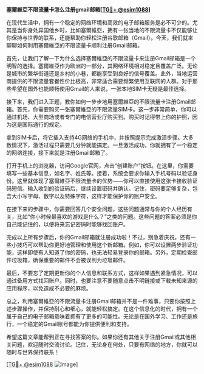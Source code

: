 **塞爾維亞不限流量卡怎么注册gmail邮箱[[TG💪+ @esim1088](https://t.me/s/esim1088)]**

在现代生活中，拥有一个稳定的网络环境和高效的电子邮箱服务是必不可少的。尤其是当你身处异国他乡时，比如塞爾維亞，拥有一张当地的不限流量卡不仅能够让你保持与世界的联系，还能帮助你轻松注册谷歌邮箱（Gmail）。今天，我们就来聊聊如何利用塞爾維亞的不限流量卡顺利注册Gmail邮箱。

首先，让我们了解一下为什么选择塞爾維亞的不限流量卡来注册Gmail邮箱是一个明智的选择。塞爾維亞作为欧洲的一部分，其网络环境相对稳定且覆盖广泛。无论是城市的繁华街道还是乡村的小巷，都能享受到良好的信号覆盖。此外，当地运营商提供的不限流量套餐性价比极高，非常适合需要频繁使用互联网的人群。对于那些希望在国外也能顺畅使用Gmail的人来说，一张本地SIM卡无疑是最佳选择。

接下来，我们进入正题，教你如何一步步地用塞爾維亞的不限流量卡注册Gmail邮箱。首先，你需要购买一张塞爾維亞的不限流量SIM卡。这一步非常简单，你可以通过机场、大型商场或者专门的电信营业厅购买到。购买时记得带上你的护照，因为这是国际通行的规定。

拿到SIM卡后，将它插入支持4G网络的手机中，并按照提示完成激活步骤。大多数情况下，激活过程只需要几分钟就能搞定。一旦激活成功，你就拥有了一个稳定的网络连接，接下来就是注册Gmail邮箱了。

打开手机上的浏览器，访问Google官网，点击“创建账户”按钮。在这里，你需要填写一些基本信息，如名字、姓氏等。接着，系统会要求你输入手机号码以验证身份。这里就体现了塞爾維亞不限流量卡的优势——你可以直接使用这张卡接收验证码短信。输入收到的验证码后，继续设置密码并确认。记住，密码要足够复杂，包含大小写字母、数字以及特殊字符，这样才能保护你的账户安全。

在接下来的步骤中，你需要回答几个安全问题，这些问题通常与你的个人经历有关，比如“你小时候最喜欢的游戏是什么？”之类的问题。这些问题的答案必须是你自己能记住的，以便将来忘记密码时能够找回账户。

完成以上所有步骤后，你的Gmail邮箱就注册成功啦！不过，别急着庆祝，还有一些小技巧可以帮助你更好地管理和使用这个新邮箱。例如，你可以设置两步验证功能，这样即使有人知道了你的密码，也无法轻易登录你的邮箱。另外，定期检查邮件垃圾箱，确保重要的邮件不会被误判为垃圾邮件。

最后，不要忘了定期更新你的个人信息和联系方式，这样如果遇到紧急情况，可以通过备用方式找回账户。同时，也要注意不要随意点击不明链接或下载未知来源的应用程序，以免造成不必要的麻烦。

总之，利用塞爾維亞的不限流量卡注册Gmail邮箱并不是一件难事，只要你按照上述步骤操作，并保持耐心和细心，就能轻松搞定。在这个信息化的时代，拥有一个属于自己的电子邮箱意味着拥有了更多的可能性。无论是在国外学习、工作还是旅行，一个稳定的Gmail账号都能为你提供便利和支持。

希望这篇文章能帮到正在寻找答案的你。如果你还有其他关于注册Gmail或其他相关问题，欢迎随时交流讨论。记住，无论身在何处，只要有网络的地方，你就可以随时与世界保持联系！

[[TG💪+ @esim1088](https://t.me/s/esim1088) ![Image](https://i.postimg.cc/4NQfJmqS/Snipaste-2025-05-13-00-14-12.png)]